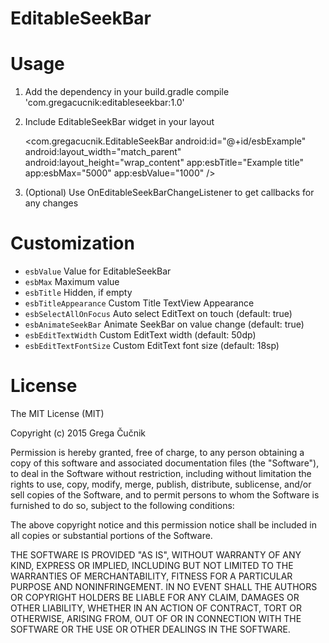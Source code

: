 # EditableSeekBar

# Usage

1. Add the dependency in your build.gradle
            compile 'com.gregacucnik:editableseekbar:1.0'
2. Include EditableSeekBar widget in your layout
    
    <com.gregacucnik.EditableSeekBar
        android:id="@+id/esbExample"
        android:layout_width="match_parent"
        android:layout_height="wrap_content"
        app:esbTitle="Example title"
        app:esbMax="5000"
        app:esbValue="1000" />

3. (Optional) Use OnEditableSeekBarChangeListener to get callbacks for any changes

# Customization

 * `esbValue` Value for EditableSeekBar
 * `esbMax` Maximum value
 * `esbTitle` Hidden, if empty
 * `esbTitleAppearance` Custom Title TextView Appearance
 * `esbSelectAllOnFocus` Auto select EditText on touch (default: true)
 * `esbAnimateSeekBar` Animate SeekBar on value change (default: true)
 * `esbEditTextWidth` Custom EditText width (default: 50dp)
 * `esbEditTextFontSize` Custom EditText font size (default: 18sp)

License
=======
The MIT License (MIT)

Copyright (c) 2015 Grega Čučnik

Permission is hereby granted, free of charge, to any person obtaining a copy
of this software and associated documentation files (the "Software"), to deal
in the Software without restriction, including without limitation the rights
to use, copy, modify, merge, publish, distribute, sublicense, and/or sell
copies of the Software, and to permit persons to whom the Software is
furnished to do so, subject to the following conditions:

The above copyright notice and this permission notice shall be included in all
copies or substantial portions of the Software.

THE SOFTWARE IS PROVIDED "AS IS", WITHOUT WARRANTY OF ANY KIND, EXPRESS OR
IMPLIED, INCLUDING BUT NOT LIMITED TO THE WARRANTIES OF MERCHANTABILITY,
FITNESS FOR A PARTICULAR PURPOSE AND NONINFRINGEMENT. IN NO EVENT SHALL THE
AUTHORS OR COPYRIGHT HOLDERS BE LIABLE FOR ANY CLAIM, DAMAGES OR OTHER
LIABILITY, WHETHER IN AN ACTION OF CONTRACT, TORT OR OTHERWISE, ARISING FROM,
OUT OF OR IN CONNECTION WITH THE SOFTWARE OR THE USE OR OTHER DEALINGS IN THE
SOFTWARE.
